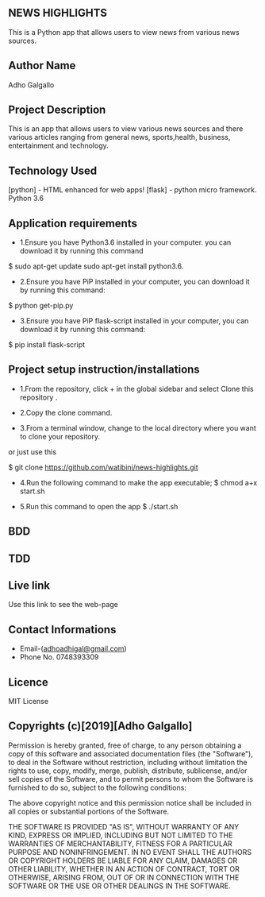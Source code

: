 ## NEWS HIGHLIGHTS
This is a Python app that allows users to view news from various news sources.

## Author Name 
Adho Galgallo

## Project Description

This is an app that allows users to view various news sources and there various articles ranging from general news, sports,health, business, entertainment and technology.

## Technology Used

[python] - HTML enhanced for web apps!
[flask] - python micro framework.
Python 3.6

## Application requirements

* 1.Ensure you have Python3.6 installed in your computer. you can download it by running this command

$ sudo apt-get update sudo apt-get install python3.6.

* 2.Ensure you have PiP installed in your computer, you can download it by running this command:

$ python get-pip.py

* 3.Ensure you have PiP flask-script installed in your computer, you can download it by running this command:

$ pip install flask-script

## Project setup instruction/installations

* 1.From the repository, click + in the global sidebar and select Clone this repository .

* 2.Copy the clone command.

* 3.From a terminal window, change to the local directory where you want to clone your repository.

or just use this

$ git clone https://github.com/watibini/news-highlights.git

* 4.Run the following command to make the app executable;
$ chmod a+x start.sh

* 5.Run this command to open the app
$ ./start.sh

## BDD

## TDD

## Live link

Use this link to see the web-page


## Contact Informations
* Email-(adhoadhigal@gmail.com)
* Phone No. 0748393309

## Licence

MIT License

## Copyrights (c)[2019][Adho Galgallo]

Permission is hereby granted, free of charge, to any person obtaining a copy of this software and associated documentation files (the "Software"), to deal in the Software without restriction, including without limitation the rights to use, copy, modify, merge, publish, distribute, sublicense, and/or sell copies of the Software, and to permit persons to whom the Software is furnished to do so, subject to the following conditions:

The above copyright notice and this permission notice shall be included in all copies or substantial portions of the Software.

THE SOFTWARE IS PROVIDED "AS IS", WITHOUT WARRANTY OF ANY KIND, EXPRESS OR IMPLIED, INCLUDING BUT NOT LIMITED TO THE WARRANTIES OF MERCHANTABILITY, FITNESS FOR A PARTICULAR PURPOSE AND NONINFRINGEMENT. IN NO EVENT SHALL THE AUTHORS OR COPYRIGHT HOLDERS BE LIABLE FOR ANY CLAIM, DAMAGES OR OTHER LIABILITY, WHETHER IN AN ACTION OF CONTRACT, TORT OR OTHERWISE, ARISING FROM, OUT OF OR IN CONNECTION WITH THE SOFTWARE OR THE USE OR OTHER DEALINGS IN THE SOFTWARE.

